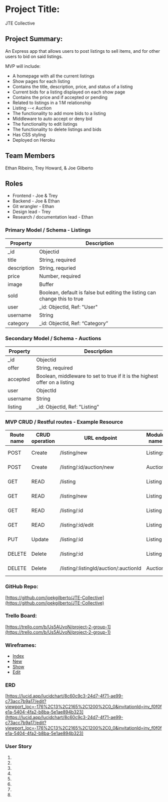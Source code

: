 # Project Title:
JTE Collective

## Project Summary:
An Express app that allows users to post listings to sell items, and for other users to bid on said listings.

MVP will include:
- A homepage with all the current listings
- Show pages for each listing
- Contains the title, description, price, and status of a listing
- Current bids for a listing displayed on each show page
- Contains the price and if accepted or pending
- Related to listings in a 1:M relationship
- Listing --< Auction
- The functionality to add more bids to a listing
- Middleware to auto accept or deny bid
- The functionality to edit listings
- The functionality to delete listings and bids
- Has CSS styling
- Deployed on Heroku

## Team Members
Ethan Ribeiro, Trey Howard, & Joe Gilberto

## Roles
- Frontend - Joe & Trey
- Backend - Joe & Ethan
- Git wrangler - Ethan
- Design lead - Trey
- Research / documentation lead - Ethan

### Primary Model / Schema - Listings
| **Property**      | **Description** |
| ----------- | ----------- |
| _id      | Objectid       |
| title   | String, required        |
| description   | String, requried        |
| price   | Number, required        |
| image   | Buffer        |
| sold   | Boolean, default is false but editing the listing can change this to true        |
| user   | _id: ObjectId, Ref: "User"        |
| username   | String        |
| category   | _id: ObjectId, Ref: “Category”        |

### Secondary Model / Schema - Auctions
| **Property** | **Description** |
| ------------ | --------------- |
| _id | Objectid |
| offer | String, required |
| accepted | Boolean, middleware to set to true if it is the highest offer on a listing |
| user | ObjectId |
| username | String |
| listing | _id: ObjectId, Ref: "Listing" |

### MVP CRUD / Restful routes - Example Resource 

| **Route name** | **CRUD operation** | **URL endpoint** | **Module name** | **Controller Action** | **Notes** |
| -------------- | ------------------ | ---------------- | --------------- | --------------------- | --------- |
| POST | Create | /listing/new | Listings | listingCtrl.create | listing.js router |
| POST | Create | /listing/:id/auction/new | Auction | auctionCtrl.create | auction.js router |
| GET | READ | /listing | Listing | listingCtrl.index | listing.js router |
| GET | READ | /listing/new | Listing | listingCtrl.new | listing.js router |
| GET | READ | /listing/:id | Listing | listingCtrl.show | listing.js router |
| GET | READ | /listing/:id/edit | Listing | listingCtrl.edit | listing.js router |
| PUT | Update | /listing/:id | Listing | listingCtrl.update | listing.js router |
| DELETE | Delete | /listing/:id | Listing | listingCtrl.delete | listing.js router |
| DELETE | Delete | /listing/:listingId/auction/:auctionId | Auction | auctionCtrl.delete | auction.js router |


### GitHub Repo:
[https://github.com/joekgilberto/JTE-Collective](https://github.com/joekgilberto/JTE-Collective)

### Trello Board:
[https://trello.com/b/Us5AUvoN/project-2-group-1](https://trello.com/b/Us5AUvoN/project-2-group-1)

### Wireframes:
- [Index](https://docs.google.com/drawings/d/1ViKOCMWH21esrcvoFOHH1lxb1LkkbiLl759bv1XesUg/edit?usp=sharing )
- [New](https://docs.google.com/drawings/d/1VrdzyRghO6Q-VOJsDO6MCTEIUGi_ISaMDjJyvCB_LVY/edit?usp=sharing )
- [Show](https://docs.google.com/drawings/d/1O0UVnilkSLg1lQhve9dzw8_GARenQ9AsAuOeztDGpAE/edit?usp=sharing )
- [Edit](https://docs.google.com/drawings/d/1e6N6awh2o93lvZYiuq3WxmKmLA8qbaETvHmPEHEydd4/edit?usp=sharing )

### ERD
[https://lucid.app/lucidchart/8c60c9c3-24d7-4f71-ae99-c73acc7b9a17/edit?viewport_loc=-176%2C13%2C2165%2C1200%2C0_0&invitationId=inv_f0f0fe1a-5404-4fa2-b8ba-5e1ae894b323](https://lucid.app/lucidchart/8c60c9c3-24d7-4f71-ae99-c73acc7b9a17/edit?viewport_loc=-176%2C13%2C2165%2C1200%2C0_0&invitationId=inv_f0f0fe1a-5404-4fa2-b8ba-5e1ae894b323)

### User Story
1. 
2. 
3. 
4. 
5. 
6. 
7. 
8. 